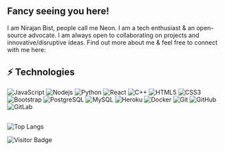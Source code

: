 ## Fancy seeing you here! 

I am Nirajan Bist, people call me Neon. I am a tech enthusiast & an open-source advocate. I am always open to collaborating on projects and innovative/disruptive ideas. Find out more about me & feel free to connect with me here:


## ⚡ Technologies

![JavaScript](https://img.shields.io/badge/-JavaScript-black?style=flat-square&logo=javascript)
![Nodejs](https://img.shields.io/badge/-Nodejs-black?style=flat-square&logo=Node.js)
![Python](https://img.shields.io/badge/-Python-black?style=flat-square&logo=Python)
![React](https://img.shields.io/badge/-React-black?style=flat-square&logo=react)
![C++](https://img.shields.io/badge/-C++-00599C?style=flat-square&logo=c)
![HTML5](https://img.shields.io/badge/-HTML5-E34F26?style=flat-square&logo=html5&logoColor=white)
![CSS3](https://img.shields.io/badge/-CSS3-1572B6?style=flat-square&logo=css3)
![Bootstrap](https://img.shields.io/badge/-Bootstrap-563D7C?style=flat-square&logo=bootstrap)
![PostgreSQL](https://img.shields.io/badge/-PostgreSQL-336791?style=flat-square&logo=postgresql)
![MySQL](https://img.shields.io/badge/-MySQL-black?style=flat-square&logo=mysql)
![Heroku](https://img.shields.io/badge/-Heroku-430098?style=flat-square&logo=heroku)
![Docker](https://img.shields.io/badge/-Docker-black?style=flat-square&logo=docker)
![Git](https://img.shields.io/badge/-Git-black?style=flat-square&logo=git)
![GitHub](https://img.shields.io/badge/-GitHub-181717?style=flat-square&logo=github)
![GitLab](https://img.shields.io/badge/-GitLab-FCA121?style=flat-square&logo=gitlab)


<!--
<a href="https://github.com/neon-bist?tab=repositories">
  <img align="center" src="https://github-readme-stats.vercel.app/api/top-langs/?username=nirajan-bist&langs_count=3&theme=yeblu&hide_border=true" />
</a>
-->
##

![Top Langs](https://github-readme-stats.vercel.app/api/top-langs/?username=nirajan-bist&hide=TeX&layout=compact)

![Visitor Badge](https://visitor-badge.laobi.icu/badge?page_id=nirajan-bist.nirajan-bist)


